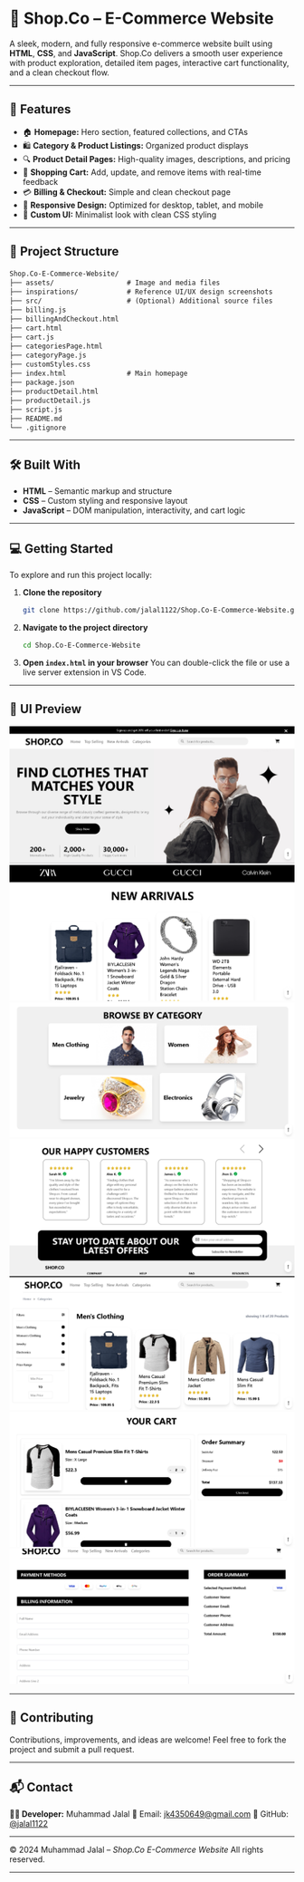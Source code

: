 # 🛒 Shop.Co – E-Commerce Website

A sleek, modern, and fully responsive e-commerce website built using **HTML**, **CSS**, and **JavaScript**.
Shop.Co delivers a smooth user experience with product exploration, detailed item pages, interactive cart functionality, and a clean checkout flow.

---

## 🚀 Features

* 🏠 **Homepage:** Hero section, featured collections, and CTAs
* 🛍️ **Category & Product Listings:** Organized product displays
* 🔍 **Product Detail Pages:** High-quality images, descriptions, and pricing
* 🛒 **Shopping Cart:** Add, update, and remove items with real-time feedback
* 💳 **Billing & Checkout:** Simple and clean checkout page
* 📱 **Responsive Design:** Optimized for desktop, tablet, and mobile
* 🎨 **Custom UI:** Minimalist look with clean CSS styling

---

## 📁 Project Structure

```
Shop.Co-E-Commerce-Website/
├── assets/                  # Image and media files
├── inspirations/            # Reference UI/UX design screenshots
├── src/                     # (Optional) Additional source files
├── billing.js
├── billingAndCheckout.html
├── cart.html
├── cart.js
├── categoriesPage.html
├── categoryPage.js
├── customStyles.css
├── index.html               # Main homepage
├── package.json
├── productDetail.html
├── productDetail.js
├── script.js
├── README.md
└── .gitignore
```

---

## 🛠️ Built With

* **HTML** – Semantic markup and structure
* **CSS** – Custom styling and responsive layout
* **JavaScript** – DOM manipulation, interactivity, and cart logic

---

## 💻 Getting Started

To explore and run this project locally:

1. **Clone the repository**

   ```bash
   git clone https://github.com/jalal1122/Shop.Co-E-Commerce-Website.git
   ```

2. **Navigate to the project directory**

   ```bash
   cd Shop.Co-E-Commerce-Website
   ```

3. **Open `index.html` in your browser**
   You can double-click the file or use a live server extension in VS Code.

---

## 📸 UI Preview

![Preview](images-for-github-preview/hero.png)
![Preview](images-for-github-preview/landing-page-2.png)
![Preview](images-for-github-preview/browseby.png)
![Preview](images-for-github-preview/happy-clients.png)
![Preview](images-for-github-preview/categories.png)
![Preview](images-for-github-preview/cart.png)
![Preview](images-for-github-preview/checkout.png)

---

## 🤝 Contributing

Contributions, improvements, and ideas are welcome!
Feel free to fork the project and submit a pull request.

---

## 📬 Contact

**👨‍💻 Developer:** Muhammad Jalal
📧 Email: [jk4350649@gmail.com](mailto:jk4350649@gmail.com)
🔗 GitHub: [@jalal1122](https://github.com/jalal1122)

---

© 2024 Muhammad Jalal – *Shop.Co E-Commerce Website*
All rights reserved.

---
